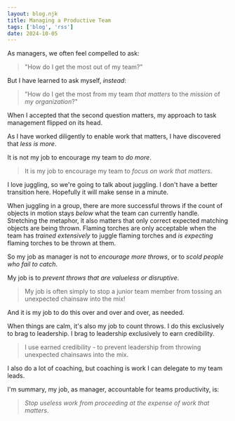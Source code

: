 ```yaml
---
layout: blog.njk
title: Managing a Productive Team
tags: ['blog', 'rss']
date: 2024-10-05
---
```


As managers, we often feel compelled to ask:

> "How do I get the most out of my team?"

But I have learned to ask myself, *instead*:

> ”How do I get the most from my team *that matters* to the *mission* of *my organization*?"

When I accepted that the second question matters, my approach to task management flipped on its head.

As I have worked diligently to enable work that matters, I have discovered that *less is more*.

It is not my job to encourage my team to *do more*.

> It is my job to encourage my team to *focus on work that matters*.

I love juggling, so we're going to talk about juggling. I don't have a better transition here. Hopefully it will make sense in a minute.

When juggling in a group, there are more successful throws if the count of objects in motion stays *below* what the team can currently handle. Stretching the metaphor, it also matters that only correct expected matching objects are being thrown. Flaming torches are only acceptable when the team has *trained extensively* to juggle flaming torches and *is expecting* flaming torches to be thrown at them.

So my job as manager is not to *encourage more throws*, or to *scold people who fail to catch*.

My job is to *prevent throws that are valueless or  disruptive*.

> My job is often simply to stop a junior team member from tossing an unexpected chainsaw into the mix!

And it is my job to do this over and over and over, as needed.

When things are calm, it's also my job to count throws. I do this exclusively to brag to leadership. I brag to leadership exclusively to earn credibility. 

 > I use earned credibility - to prevent leadership from throwing unexpected chainsaws into the mix.

I also do a lot of coaching, but coaching is work I can delegate to my team leads.

I'm summary, my job, as manager, accountable for teams productivity, is:

> *Stop useless work from proceeding at the expense of work that matters*.

